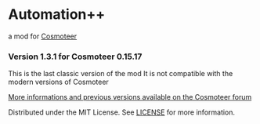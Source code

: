 # Automation++
a mod for [Cosmoteer](https://cosmoteer.net/)

### Version 1.3.1 for Cosmoteer 0.15.17
This is the last classic version of the mod
It is not compatible with the modern versions of Cosmoteer

[More informations and previous versions available on the Cosmoteer forum](https://forum.cosmoteer.net/d/12348-automation-1-3-1-power-reloaded)

Distributed under the MIT License. See [LICENSE](LICENSE) for more information.